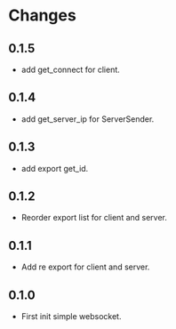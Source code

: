 # Changes

## 0.1.5

* add get_connect for client.

## 0.1.4

* add get_server_ip for ServerSender.

## 0.1.3

* add export get_id.

## 0.1.2

* Reorder export list for client and server.

## 0.1.1

* Add re export for client and server.

## 0.1.0

* First init simple websocket.